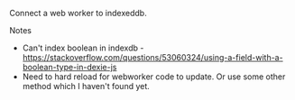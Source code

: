 Connect a web worker to indexeddb.

Notes
- Can't index boolean in indexdb - https://stackoverflow.com/questions/53060324/using-a-field-with-a-boolean-type-in-dexie-js
- Need to hard reload for webworker code to update. Or use some other method which I haven't found yet.